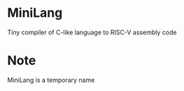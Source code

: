 # MiniLang
Tiny compiler of C-like language to RISC-V assembly code

# Note 
MiniLang is a temporary name
